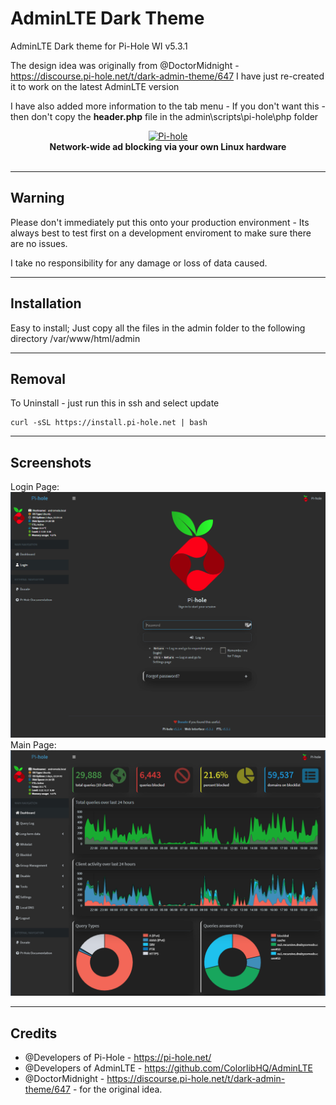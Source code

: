 
# AdminLTE Dark Theme
 AdminLTE Dark theme for Pi-Hole WI v5.3.1
 
 The design idea was originally from @DoctorMidnight - https://discourse.pi-hole.net/t/dark-admin-theme/647 I have just re-created it to work on the latest AdminLTE version
 
I have also added more information to the tab menu - If you don't want this - then don't copy the <b>header.php</b> file in the admin\scripts\pi-hole\php folder
 
<p align="center">
    <a href="https://pi-hole.net/">
        <img src="https://pi-hole.github.io/graphics/Vortex/Vortex_with_Wordmark.svg" width="150" height="260" alt="Pi-hole">
    </a>
    <br>
    <strong>Network-wide ad blocking via your own Linux hardware</strong>
    <br>
    <br>
</p>

---
 
 ## Warning
 Please don't immediately put this onto your production environment - Its always best to test first on a development enviroment to make sure there are no issues.
 
 I take no responsibility for any damage or loss of data caused.

---

## Installation

Easy to install; Just copy all the files in the admin folder to the following directory /var/www/html/admin

---

## Removal

To Uninstall - just run this in ssh and select update

```
curl -sSL https://install.pi-hole.net | bash
```
---

## Screenshots
Login Page:
    <a href="https://pi-hole.net/">
        <img src="https://github.com/deannreid/AdminLTE-Dark-Theme/blob/main/screenshots/login.PNG" alt="Pi-hole">
    </a>
Main Page:
    <a href="https://pi-hole.net/">
        <img src="https://raw.githubusercontent.com/deannreid/AdminLTE-Dark-Theme/main/screenshots/main%20page.PNG" alt="Pi-hole Dark Web interface">
    </a>
    
---

## Credits
- @Developers of Pi-Hole - https://pi-hole.net/ 
- @Developers of AdminLTE - https://github.com/ColorlibHQ/AdminLTE
- @DoctorMidnight - https://discourse.pi-hole.net/t/dark-admin-theme/647 - for the original idea.
